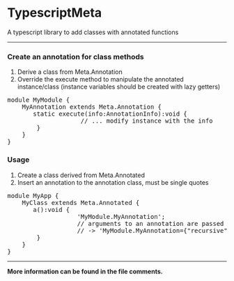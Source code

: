 TypescriptMeta
=================

A typescript library to add classes with annotated functions
<hr>


<h3>Create an annotation for class methods</h3>
<ol>
<li>Derive a class from Meta.Annotation</li>
<li>Override the execute method to manipulate the annotated instance/class (instance variables should be created with lazy getters)</li>
</ol>

<pre>
module MyModule {
    MyAnnotation extends Meta.Annotation {
       static execute(info:AnnotationInfo):void {
                    // ... modify instance with the info
        }
    }
}
</pre>

<h3>Usage</h3>
<ol>
<li>Create a class derived from Meta.Annotated</li>
<li>Insert an annotation to the annotation class, must be single quotes</li>
</ol>

<pre>
module MyApp {
    MyClass extends Meta.Annotated {
       a():void {
                   'MyModule.MyAnnotation';
                   // arguments to an annotation are passed as json string
                   // -> 'MyModule.MyAnnotation={"recursive":true}';
        }
    }
}
</pre>
<hr>
<b>More information can be found in the file comments.</b>
